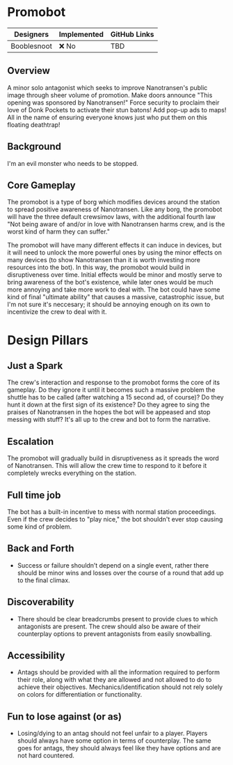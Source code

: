 # Promobot

| Designers | Implemented | GitHub Links |
|---|---|---|
| Booblesnoot | :x: No | TBD |

## Overview

A minor solo antagonist which seeks to improve Nanotransen's public image through sheer volume of promotion. Make doors announce "This opening was sponsored by Nanotransen!" Force security to proclaim their love of Donk Pockets to activate their stun batons! Add pop-up ads to maps! All in the name of ensuring everyone knows just who put them on this floating deathtrap!

## Background

I'm an evil monster who needs to be stopped.

## Core Gameplay

The promobot is a type of borg which modifies devices around the station to spread positive awareness of Nanotransen. Like any borg, the promobot will have the three default crewsimov laws, with the additional fourth law "Not being aware of and/or in love with Nanotransen harms crew, and is the worst kind of harm they can suffer."

The promobot will have many different effects it can induce in devices, but it will need to unlock the more powerful ones by using the minor effects on many devices (to show Nanotransen than it is worth investing more resources into the bot). In this way, the promobot would build in disruptiveness over time. Initial effects would be minor and mostly serve to bring awareness of the bot's existence, while later ones would be much more annoying and take more work to deal with. The bot could have some kind of final "ultimate ability" that causes a massive, catastrophic issue, but I'm not sure it's neccesary; it should be annoying enough on its own to incentivize the crew to deal with it. 

# Design Pillars

## Just a Spark

The crew's interaction and response to the promobot forms the core of its gameplay. Do they ignore it until it becomes such a massive problem the shuttle has to be called (after watching a 15 second ad, of course)? Do they hunt it down at the first sign of its existence? Do they agree to sing the praises of Nanotransen in the hopes the bot will be appeased and stop messing with stuff? It's all up to the crew and bot to form the narrative.
  
## Escalation

The promobot will gradually build in disruptiveness as it spreads the word of Nanotransen. This will allow the crew time to respond to it before it completely wrecks everything on the station.
  
## Full time job

The bot has a built-in incentive to mess with normal station proceedings. Even if the crew decides to "play nice," the bot shouldn't ever stop causing some kind of problem.
  
## Back and Forth

- Success or failure shouldn’t depend on a single event, rather there should be minor wins and losses over the course of a round that add up to the final climax.
  
## Discoverability

- There should be clear breadcrumbs present to provide clues to which antagonists are present. The crew should also be aware of their counterplay options to prevent antagonists from easily snowballing.
  
## Accessibility

- Antags should be provided with all the information required to perform their role, along with what they are allowed and not allowed to do to achieve their objectives. Mechanics/identification should not rely solely on colors for differentiation or functionality.
  
## Fun to lose against (or as)

- Losing/dying to an antag should not feel unfair to a player. Players should always have some option in terms of counterplay. The same goes for antags, they should always feel like they have options and are not hard countered.
